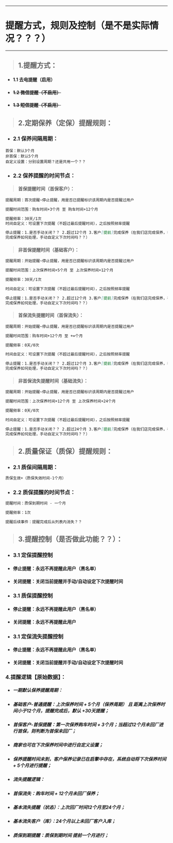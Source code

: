 ---------------------------------------------
# 提醒方式，规则及控制（是不是实际情况？？？）
---------------------------------------------

> ## 1.提醒方式：

* #### 1.1 去电提醒（启用）
* #### ~~1.2 微信提醒（不启用）~~
* #### ~~1.3 短信提醒（不启用）~~

> ## 2.定期保养（定保）提醒规则：

* ### 2.1 保养间隔周期：

```
首保：默认3个月
非首保：默认5个月
自定义设置：分别设置周期？还是共用一个？？
```
* ### 2.2 保养提醒的时间节点：

> #### 首保提醒时间（首保客户）：

```markdown
提醒周期：首次提醒~停止提醒，用是否已提醒标识该周期内是否提醒过用户

提醒时间范围：购车时间+3个月 至 购车时间+12个月

提醒频率：30天/1次
时间自定义：可设置下次提醒（不超过最后提醒时间），之后按照频率提醒

停止提醒：1.是否手动关闭？？ 2.超过12个月 3.客户[提前]完成保养（在我们店完成保养，在别人店
完成保养如何处理，手动自定义下次时间吗？？）
```

> #### 非首保提醒时间（基础客户）：

```markdown
提醒周期：开始提醒~停止提醒，用是否已提醒标识该周期内是否提醒过用户

提醒时间范围：上次保养时间+5个月 至 上次保养时间+12个月

提醒频率：30天/1次

时间自定义：可设置下次提醒（不超过最后提醒时间），之后按照频率提醒

停止提醒：1.是否手动关闭？？ 2.超过12个月 3.客户[提前]完成保养（在我们店完成保养，在别人店
完成保养如何处理，手动自定义下次时间吗？？）
```

> #### 首保流失提醒时间（首保流失）：

```markdown
提醒周期：开始提醒~停止提醒，用是否已提醒标识该周期内是否提醒过用户

提醒时间范围：购车时间+12个月 至 +∞个月

提醒频率：0天/0次

时间自定义：可设置下次提醒（不超过最后提醒时间），之后按照频率提醒

停止提醒：1.是否手动关闭？？ 2.超过12个月 3.客户[提前]完成保养（在我们店完成保养，在别人店
完成保养如何处理，手动自定义下次时间吗？？）
```

> #### 非首保流失提醒时间（基础流失）：

```markdown
提醒周期：开始提醒~停止提醒，用是否已提醒标识该周期内是否提醒过用户

提醒时间范围：上次保养时间+12个月 至 上次保养时间+24个月

提醒频率：0天/0次

时间自定义：可设置下次提醒（不超过最后提醒时间），之后按照频率提醒

停止提醒：1.是否手动关闭？？ 2.超过24个月 3.客户[提前]完成保养（在我们店完成保养，在别人店
完成保养如何处理，手动自定义下次时间吗？？）
```

> ## 2.质量保证（质保）提醒规则：

* ### 2.1 质保间隔周期：

```markdown
质保生效+（质保失效时间-1个月）
```
* ### 2.2 质保提醒的时间节点：

```markdown
提醒时间：质保到期时间 - 一个月

提醒频率：1次

提醒后续事件：提醒完成后从列表内消失？？
```

> ## 3.提醒控制（是否做此功能？？）：

* ### 3.1 定保提醒控制

* #### 停止提醒：永远不再提醒此用户（黑名单）
* #### 关闭提醒：关闭当前提醒并手动/自动设定下次提醒时间
* ### 3.1 质保提醒控制

* #### 停止提醒：永远不再提醒此用户（黑名单）
* #### 关闭提醒：永远不再提醒此用户
* ### 3.1 定保流失提醒控制

* #### 停止提醒：永远不再提醒此用户（黑名单）
* #### 关闭提醒：关闭当前提醒并手动/自动设定下次提醒时间

### 4.提醒逻辑【原始数据】：

* ##### 一期默认保养提醒周期：
* ##### 基础客户-普通提醒：上次保养时间 + 5个月（保养周期） 且 距离上次保养时间小于12个月，提醒完成后，默认 +30天提醒；
* ##### 首保客户-首保提醒：第一次保养购车时间 + 3个月；当超过12个月未回厂进行首保，则判断为首保未回厂；
* ##### 商家也可在下次保养时间中进行自定义设置；
* ##### 保养提醒时间未到，客户保养记录已在启擎中存在，系统自动将下次保养时间 + 5个月进行提醒；
* ##### 流失提醒逻辑：
* ##### 首保流失：购车时间 + 12个月未回厂保养；
* ##### 基本流失提醒（状态）：上次回厂时间12个月至24个月；
* ##### 基本流失客户（库）：24个月以上未回厂客户入库；
* ##### 质保到期提醒：质保到期时间 提前一个月进行；



